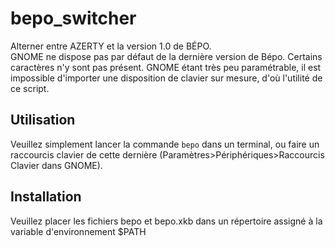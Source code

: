 # bepo_switcher
Alterner entre AZERTY et la version 1.0 de BÉPO.  
GNOME ne dispose pas par défaut de la dernière version de Bépo. Certains caractères n'y sont pas présent. GNOME étant très peu paramétrable, il est impossible d'importer une disposition de clavier sur mesure, d'où l'utilité de ce script.

## Utilisation
Veuillez simplement lancer la commande `bepo` dans un terminal, ou faire un raccourcis clavier de cette dernière (Paramètres>Périphériques>Raccourcis Clavier dans GNOME).

## Installation
Veuillez placer les fichiers bepo et bepo.xkb dans un répertoire assigné à la variable d'environnement $PATH
